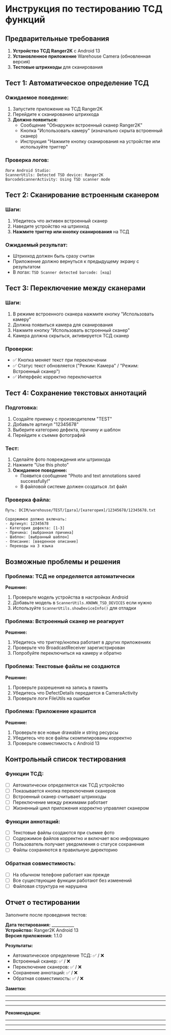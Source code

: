 # Инструкция по тестированию ТСД функций

## Предварительные требования

1. **Устройство ТСД Ranger2K** с Android 13
2. **Установленное приложение** Warehouse Camera (обновленная версия)
3. **Тестовые штрихкоды** для сканирования

## Тест 1: Автоматическое определение ТСД

### Ожидаемое поведение:
1. Запустите приложение на ТСД Ranger2K
2. Перейдите к сканированию штрихкода
3. **Должно появиться:**
   - Сообщение "Обнаружен встроенный сканер Ranger2K"
   - Кнопка "Использовать камеру" (изначально скрыта встроенный сканер)
   - Инструкция "Нажмите кнопку сканирования на устройстве или используйте триггер"

### Проверка логов:
```
Логи Android Studio:
ScannerUtils: Detected TSD device: Ranger2K
BarcodeScannerActivity: Using TSD scanner mode
```

## Тест 2: Сканирование встроенным сканером

### Шаги:
1. Убедитесь что активен встроенный сканер
2. Наведите устройство на штрихкод
3. **Нажмите триггер или кнопку сканирования** на ТСД

### Ожидаемый результат:
- Штрихкод должен быть сразу считан
- Приложение должно вернуться к предыдущему экрану с результатом
- В логах: `TSD Scanner detected barcode: [код]`

## Тест 3: Переключение между сканерами

### Шаги:
1. В режиме встроенного сканера нажмите кнопку "Использовать камеру"
2. Должна появиться камера для сканирования
3. Нажмите кнопку "Использовать встроенный сканер"
4. Камера должна скрыться, активируется ТСД сканер

### Проверки:
- ✅ Кнопка меняет текст при переключении
- ✅ Статус текст обновляется ("Режим: Камера" / "Режим: Встроенный сканер")
- ✅ Интерфейс корректно переключается

## Тест 4: Сохранение текстовых аннотаций

### Подготовка:
1. Создайте приемку с производителем "TEST"
2. Добавьте артикул "12345678"
3. Выберите категорию дефекта, причину и шаблон
4. Перейдите к съемке фотографий

### Тест:
1. Сделайте фото повреждения или штрихкода
2. Нажмите "Use this photo"
3. **Ожидаемое поведение:**
   - Появится сообщение "Photo and text annotations saved successfully!"
   - В файловой системе должен создаться .txt файл

### Проверка файла:
```
Путь: DCIM/warehouse/TEST/[дата]/[категория]/12345678/12345678.txt

Содержимое должно включать:
- Артикул: 12345678
- Категория дефекта: [1-3]
- Причина: [выбранная причина]
- Шаблон: [выбранный шаблон]
- Описание: [введенное описание]
- Переводы на 3 языка
```

## Возможные проблемы и решения

### Проблема: ТСД не определяется автоматически
**Решение:**
1. Проверьте модель устройства в настройках Android
2. Добавьте модель в `ScannerUtils.KNOWN_TSD_DEVICES` если нужно
3. Используйте `ScannerUtils.showDeviceInfo()` для отладки

### Проблема: Встроенный сканер не реагирует
**Решение:**
1. Убедитесь что триггер/кнопка работает в других приложениях
2. Проверьте что BroadcastReceiver зарегистрирован
3. Попробуйте переключиться на камеру и обратно

### Проблема: Текстовые файлы не создаются
**Решение:**
1. Проверьте разрешения на запись в память
2. Убедитесь что DefectDetails передается в CameraActivity
3. Проверьте логи FileUtils на ошибки

### Проблема: Приложение крашится
**Решение:**
1. Проверьте все новые drawable и string ресурсы
2. Убедитесь что все файлы скомпилированы корректно
3. Проверьте совместимость с Android 13

## Контрольный список тестирования

### Функции ТСД:
- [ ] Автоматически определяется как ТСД устройство
- [ ] Показывается кнопка переключения сканеров
- [ ] Встроенный сканер считывает штрихкоды
- [ ] Переключение между режимами работает
- [ ] Жизненный цикл приложения корректно управляет сканером

### Функции аннотаций:
- [ ] Текстовые файлы создаются при съемке фото
- [ ] Содержимое файлов корректно и включает всю информацию
- [ ] Пользователь получает уведомления о статусе сохранения
- [ ] Файлы сохраняются в правильную директорию

### Обратная совместимость:
- [ ] На обычном телефоне работает как прежде
- [ ] Все существующие функции работают без изменений
- [ ] Файловая структура не нарушена

## Отчет о тестировании

Заполните после проведения тестов:

**Дата тестирования:** ___________  
**Устройство:** Ranger2K Android 13  
**Версия приложения:** 1.1.0  

**Результаты:**
- Автоматическое определение ТСД: ✅ / ❌
- Встроенный сканер: ✅ / ❌  
- Переключение сканеров: ✅ / ❌
- Сохранение аннотаций: ✅ / ❌
- Обратная совместимость: ✅ / ❌

**Заметки:**
_________________________________________________
_________________________________________________
_________________________________________________

**Рекомендации:**
_________________________________________________
_________________________________________________
_________________________________________________
